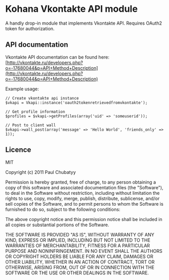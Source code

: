 Kohana Vkontakte API module
===========================

A handly drop-in module that implements Vkontakte API. Requires OAuth2 token for authorization.

API documentation
-----------------

Vkontakte API documentation can be found here: [http://vkontakte.ru/developers.php?o=-17680044&p=API+Method+Description](http://vkontakte.ru/developers.php?o=-17680044&p=API+Method+Description)

Example usage:

	// Create vkontakte api instance
	$vkapi = Vkapi::instance('oauth2tokenretrievedfromvkontakte');
	
	// Get profile information
	$profiles = $vkapi->getProfiles(array('uid' => 'someuserid'));
	
	// Post to client wall
	$vkapi->wall_post(array('message' => 'Hello World', 'friends_only' => 1));
	
Licence
-------
MIT

Copyright (c) 2011 Paul Chubatyy

Permission is hereby granted, free of charge, to any person obtaining a copy of this software and associated documentation files (the "Software"), to deal in the Software without restriction, including without limitation the rights to use, copy, modify, merge, publish, distribute, sublicense, and/or sell copies of the Software, and to permit persons to whom the Software is furnished to do so, subject to the following conditions:

The above copyright notice and this permission notice shall be included in all copies or substantial portions of the Software.

THE SOFTWARE IS PROVIDED "AS IS", WITHOUT WARRANTY OF ANY KIND, EXPRESS OR IMPLIED, INCLUDING BUT NOT LIMITED TO THE WARRANTIES OF MERCHANTABILITY, FITNESS FOR A PARTICULAR PURPOSE AND NONINFRINGEMENT. IN NO EVENT SHALL THE AUTHORS OR COPYRIGHT HOLDERS BE LIABLE FOR ANY CLAIM, DAMAGES OR OTHER LIABILITY, WHETHER IN AN ACTION OF CONTRACT, TORT OR OTHERWISE, ARISING FROM, OUT OF OR IN CONNECTION WITH THE SOFTWARE OR THE USE OR OTHER DEALINGS IN THE SOFTWARE.



